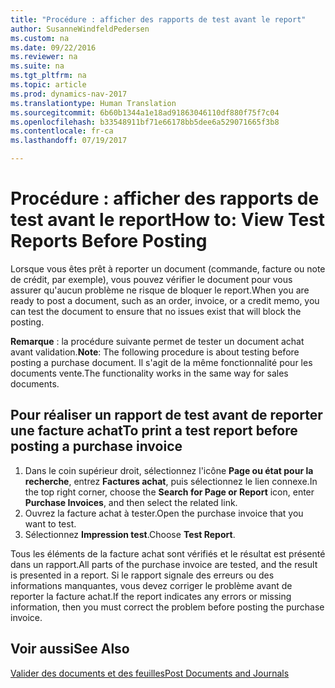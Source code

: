 ```yaml
---
title: "Procédure : afficher des rapports de test avant le report"
author: SusanneWindfeldPedersen
ms.custom: na
ms.date: 09/22/2016
ms.reviewer: na
ms.suite: na
ms.tgt_pltfrm: na
ms.topic: article
ms.prod: dynamics-nav-2017
ms.translationtype: Human Translation
ms.sourcegitcommit: 6b60b1344a1e18ad91863046110df880f75f7c04
ms.openlocfilehash: b33548911bf71e66178bb5dee6a529071665f3b8
ms.contentlocale: fr-ca
ms.lasthandoff: 07/19/2017

---
```

    
# <a name="how-to-view-test-reports-before-posting"></a><span data-ttu-id="adb1d-102">Procédure : afficher des rapports de test avant le report</span><span class="sxs-lookup"><span data-stu-id="adb1d-102">How to: View Test Reports Before Posting</span></span>
<span data-ttu-id="adb1d-103">Lorsque vous êtes prêt à reporter un document (commande, facture ou note de crédit, par exemple), vous pouvez vérifier le document pour vous assurer qu'aucun problème ne risque de bloquer le report.</span><span class="sxs-lookup"><span data-stu-id="adb1d-103">When you are ready to post a document, such as an order, invoice, or a credit memo, you can test the document to ensure that no issues exist that will block the posting.</span></span>

<span data-ttu-id="adb1d-104">**Remarque** : la procédure suivante permet de tester un document achat avant validation.</span><span class="sxs-lookup"><span data-stu-id="adb1d-104">**Note**: The following procedure is about testing before posting a purchase document.</span></span> <span data-ttu-id="adb1d-105">Il s'agit de la même fonctionnalité pour les documents vente.</span><span class="sxs-lookup"><span data-stu-id="adb1d-105">The functionality works in the same way for sales documents.</span></span>

## <a name="to-print-a-test-report-before-posting-a-purchase-invoice"></a><span data-ttu-id="adb1d-106">Pour réaliser un rapport de test avant de reporter une facture achat</span><span class="sxs-lookup"><span data-stu-id="adb1d-106">To print a test report before posting a purchase invoice</span></span>
1. <span data-ttu-id="adb1d-107">Dans le coin supérieur droit, sélectionnez l'icône **Page ou état pour la recherche**, entrez **Factures achat**, puis sélectionnez le lien connexe.</span><span class="sxs-lookup"><span data-stu-id="adb1d-107">In the top right corner, choose the **Search for Page or Report** icon, enter **Purchase Invoices**, and then select the related link.</span></span>
2. <span data-ttu-id="adb1d-108">Ouvrez la facture achat à tester.</span><span class="sxs-lookup"><span data-stu-id="adb1d-108">Open the purchase invoice that you want to test.</span></span>
3. <span data-ttu-id="adb1d-109">Sélectionnez **Impression test**.</span><span class="sxs-lookup"><span data-stu-id="adb1d-109">Choose **Test Report**.</span></span>  

<span data-ttu-id="adb1d-110">Tous les éléments de la facture achat sont vérifiés et le résultat est présenté dans un rapport.</span><span class="sxs-lookup"><span data-stu-id="adb1d-110">All parts of the purchase invoice are tested, and the result is presented in a report.</span></span> <span data-ttu-id="adb1d-111">Si le rapport signale des erreurs ou des informations manquantes, vous devez corriger le problème avant de reporter la facture achat.</span><span class="sxs-lookup"><span data-stu-id="adb1d-111">If the report indicates any errors or missing information, then you must correct the problem before posting the purchase invoice.</span></span>

## <a name="see-also"></a><span data-ttu-id="adb1d-112">Voir aussi</span><span class="sxs-lookup"><span data-stu-id="adb1d-112">See Also</span></span>
[<span data-ttu-id="adb1d-113">Valider des documents et des feuilles</span><span class="sxs-lookup"><span data-stu-id="adb1d-113">Post Documents and Journals</span></span>](ui-post-documents-journals.md)

